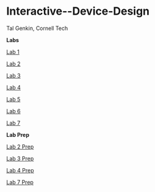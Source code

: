 # Interactive--Device-Design

Tal Genkin, Cornell Tech

**Labs**

[Lab 1](https://github.com/TalGenkin/IDD-Fa18-Lab1)

[Lab 2](https://github.com/TalGenkin/IDD-Fa18-Lab2)

[Lab 3](https://github.com/TalGenkin/IDD-Fa18-Lab3)

[Lab 4](https://github.com/TalGenkin/IDD-Fa18-Lab4/blob/master/README.md)

[Lab 5](https://github.com/TalGenkin/IDD-Fa18-Lab5/blob/master/README.md)

[Lab 6](https://github.com/TalGenkin/IDD-Fa18-Lab6)

[Lab 7](https://github.com/TalGenkin/IDD-Fa18-Lab7/blob/master/README.md)

**Lab Prep**

[Lab 2 Prep](https://github.com/TalGenkin/Interactive--Device-Design/blob/master/Lab%202%20Prep.md)

[Lab 3 Prep](https://github.com/TalGenkin/Interactive--Device-Design/blob/master/Lab3Prep.md)

[Lab 4 Prep](https://github.com/TalGenkin/Interactive--Device-Design/blob/master/LadPrep4.md)

[Lab 7 Prep](https://github.com/TalGenkin/Interactive--Device-Design/blob/master/Lab7Prep.md)
